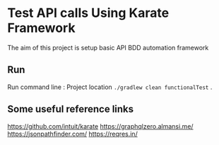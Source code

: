 # Test API calls Using Karate Framework

The aim of this project is setup basic API BDD automation framework 

## Run
Run command line : Project location `./gradlew clean functionalTest` .

## Some useful reference links
https://github.com/intuit/karate
https://graphqlzero.almansi.me/
https://jsonpathfinder.com/
https://reqres.in/
